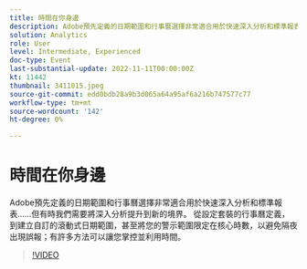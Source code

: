 ```yaml
---
title: 時間在你身邊
description: Adobe預先定義的日期範圍和行事曆選擇非常適合用於快速深入分析和標準報表……但有時我們需要將深入分析提升到新的境界。 從設定套裝的行事曆定義，到建立自訂的滾動式日期範圍，甚至將您的警示範圍限定在核心時數，以避免隔夜出現誤報；有許多方法可以讓您掌控並利用時間。
solution: Analytics
role: User
level: Intermediate, Experienced
doc-type: Event
last-substantial-update: 2022-11-11T00:00:00Z
kt: 11442
thumbnail: 3411015.jpeg
source-git-commit: edd0bdb28a9b3d065a64a95af6a216b747577c77
workflow-type: tm+mt
source-wordcount: '142'
ht-degree: 0%

---
```


# 時間在你身邊

Adobe預先定義的日期範圍和行事曆選擇非常適合用於快速深入分析和標準報表……但有時我們需要將深入分析提升到新的境界。 從設定套裝的行事曆定義，到建立自訂的滾動式日期範圍，甚至將您的警示範圍限定在核心時數，以避免隔夜出現誤報；有許多方法可以讓您掌控並利用時間。

>[!VIDEO](https://video.tv.adobe.com/v/3411015/?quality=12&learn=on)
